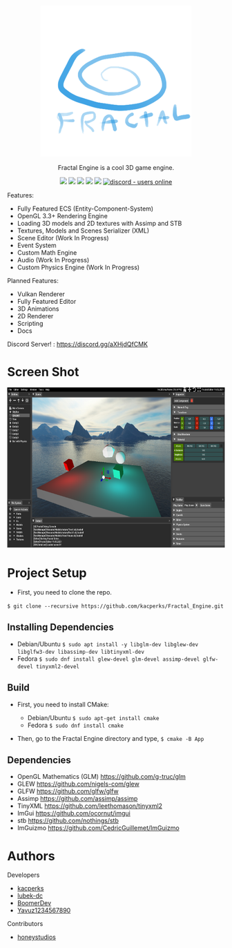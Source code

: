 <p align="center">
  <img src="App/Resource/Icons/Logo.png" width="350" height="350">
</p>

<p align="center">
Fractal Engine is a cool 3D game engine.
</p>

<p align="center">
<img src="https://img.shields.io/github/license/kacperks/Fractal_Engine?label=License" />
<img src="https://img.shields.io/github/downloads/kacperks/Fractal_Engine/total?label=Downloads" />
<img src="https://img.shields.io/github/languages/code-size/kacperks/Fractal_Engine?label=Code%20Size" />
<img src="https://img.shields.io/github/stars/kacperks/Fractal_Engine?label=Stars&logo=github" />
<img src="https://img.shields.io/github/languages/top/kacperks/Fractal_Engine?color=%230xfffff">
<a href="https://discord.gg/aXHjdQfCMK">
  <img src="https://img.shields.io/discord/836863029080752128?color=aXHjdQfCMK&label=Discord&logo=discord&logoColor=ffffff" alt="discord - users online" />
</a>
  
Features:
* Fully Featured ECS (Entity-Component-System)
* OpenGL 3.3+ Rendering Engine
* Loading 3D models and 2D textures with Assimp and STB
* Textures, Models and Scenes Serializer (XML)
* Scene Editor (Work In Progress)
* Event System
* Custom Math Engine
* Audio (Work In Progress)
* Custom Physics Engine (Work In Progress)

Planned Features: 
* Vulkan Renderer
* Fully Featured Editor
* 3D Animations
* 2D Renderer
* Scripting
* Docs
  
Discord Server! : https://discord.gg/aXHjdQfCMK
# Screen Shot

<p align="left">
  <img src="ScreenShot.png" width="683" height="371">
</p>

# Project Setup
* First, you need to clone the repo.

` $ git clone --recursive https://github.com/kacperks/Fractal_Engine.git `

## Installing Dependencies
* Debian/Ubuntu
` $ sudo apt install -y libglm-dev libglew-dev libglfw3-dev libassimp-dev libtinyxml-dev `
* Fedora
` $ sudo dnf install glew-devel glm-devel assimp-devel glfw-devel tinyxml2-devel `
## Build
* First, you need to install CMake:
    * Debian/Ubuntu ` $ sudo apt-get install cmake `
    * Fedora ` $ sudo dnf install cmake `

* Then, go to the Fractal Engine directory and type, ` $ cmake -B App `

## Dependencies

* OpenGL Mathematics (GLM) https://github.com/g-truc/glm
* GLEW https://github.com/nigels-com/glew
* GLFW https://github.com/glfw/glfw
* Assimp https://github.com/assimp/assimp
* TinyXML https://github.com/leethomason/tinyxml2
* ImGui https://github.com/ocornut/imgui
* stb https://github.com/nothings/stb
* ImGuizmo https://github.com/CedricGuillemet/ImGuizmo

# Authors 

Developers
* <a href = "https://github.com/kacperks"> kacperks </a>
* <a href = "https://github.com/lubek-dc"> lubek-dc </a>
* <a href = "https://github.com/BoomerDev"> BoomerDev </a>
* <a href = "https://github.com/Yavuz1234567890"> Yavuz1234567890 </a>

Contributors    
* <a href = "https://github.com/honeystudios"> honeystudios </a>
